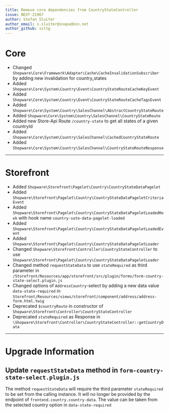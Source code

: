 ```yaml
---
title: Remove core dependencies from CountryStateController
issue: NEXT-21967
author: Stefan Sluiter
author_email: s.sluiter@snapadmin.net
author_github: ssltg
---
```

# Core
* Changed `Shopware\Core\Framework\Adapter\Cache\CacheInvalidationSubscriber` by adding new invalidation for country_states
* Added `Shopware\Core\System\Country\Event\CountryStateRouteCacheKeyEvent`
* Added `Shopware\Core\System\Country\Event\CountryStateRouteCacheTagsEvent`
* Added `Shopware\Core\System\Country\SalesChannel\AbstractCountryStateRoute`
* Added `Shopware\Core\System\Country\SalesChannel\CountryStateRoute`
* Added new Store-Api Route `/country-state` to get all states of a given countryId
* Added `Shopware\Core\System\Country\SalesChannel\CachedCountryStateRoute`
* Added `Shopware\Core\System\Country\SalesChannel\CountryStateRouteResponse`
___
# Storefront
* Added `Shopware\Storefront\Pagelet\Country\CountryStateDataPagelet`
* Added `Shopware\Storefront\Pagelet\Country\CountryStateDataPageletCriteriaEvent`
* Added `Shopware\Storefront\Pagelet\Country\CountryStateDataPageletLoadedHook` with hook name `country-sate-data-pagelet-loaded`
* Added `Shopware\Storefront\Pagelet\Country\CountryStateDataPageletLoadedEvent`
* Added `Shopware\Storefront\Pagelet\Country\CountryStateDataPageletLoader`
* Changed `Shopware\Storefront\Controller\CountryStateController` to use `Shopware\Storefront\Pagelet\Country\CountryStateDataPageletLoader`
* Changed method `requestStateData` to use `stateRequired` as third parameter in `/Storefront/Resources/app/storefront/src/plugin/forms/form-country-state-select.plugin.js`
* Changed options of `AddressCountry`-select by adding a new data value `data-state-required` in `Storefront/Resources/views/storefront/component/address/address-form.html.twig`
* Deprecated `$countryRoute` in constructor of `Shopware\Storefront\Controller\CountryStateController`
* Deprecated `stateRequired` as Response in `\Shopware\Storefront\Controller\CountryStateController::getCountryData`
___
# Upgrade Information
## Update `requestStateData` method in `form-country-state-select.plugin.js`
The method `requestStateData` will require the third parameter `stateRequired` to be set from the calling instance.
It will no longer be provided by the endpoint of `frontend.country.country-data`.
The value can be taken from the selected country option in `data-state-required` 

